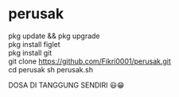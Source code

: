 # perusak
pkg update && pkg upgrade                        
pkg install figlet                                         
pkg install git                                  
git clone https://github.com/Fikri0001/perusak.git  
cd perusak
sh perusak.sh

DOSA DI TANGGUNG SENDIRI 😃😁
